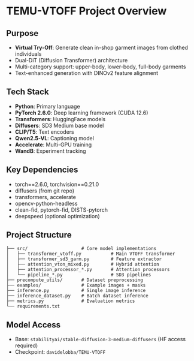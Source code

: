 # TEMU-VTOFF Project Overview

## Purpose
- **Virtual Try-Off**: Generate clean in-shop garment images from clothed individuals
- Dual-DiT (Diffusion Transformer) architecture
- Multi-category support: upper-body, lower-body, full-body garments
- Text-enhanced generation with DINOv2 feature alignment

## Tech Stack
- **Python**: Primary language
- **PyTorch 2.6.0**: Deep learning framework (CUDA 12.6)
- **Transformers**: HuggingFace models
- **Diffusers**: SD3 Medium base model
- **CLIP/T5**: Text encoders
- **Qwen2.5-VL**: Captioning model
- **Accelerate**: Multi-GPU training
- **WandB**: Experiment tracking

## Key Dependencies
- torch==2.6.0, torchvision==0.21.0
- diffusers (from git repo)
- transformers, accelerate
- opencv-python-headless
- clean-fid, pytorch-fid, DISTS-pytorch
- deepspeed (optional optimization)

## Project Structure
```
├── src/                    # Core model implementations
│   ├── transformer_vtoff.py           # Main VTOFF transformer
│   ├── transformer_sd3_garm.py        # Feature extractor
│   ├── attention_vton_mixed.py        # Hybrid attention
│   ├── attention_processor_*.py       # Attention processors
│   └── pipeline_*.py                  # SD3 pipelines
├── precompute_utils/       # Dataset preprocessing
├── examples/               # Example images + masks
├── inference.py            # Single image inference
├── inference_dataset.py    # Batch dataset inference
├── metrics.py              # Evaluation metrics
└── requirements.txt
```

## Model Access
- Base: `stabilityai/stable-diffusion-3-medium-diffusers` (HF access required)
- Checkpoint: `davidelobba/TEMU-VTOFF`
